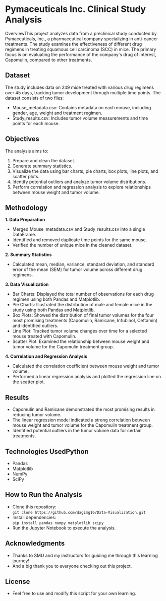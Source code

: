 # Pymaceuticals Inc. Clinical Study Analysis
OverviewThis project analyzes data from a preclinical study conducted by Pymaceuticals, Inc., a pharmaceutical company specializing in anti-cancer treatments. The study examines the effectiveness of different drug regimens in treating squamous cell carcinoma (SCC) in mice. The primary focus is on evaluating the performance of the company's drug of interest, Capomulin, compared to other treatments.

## Dataset
The study includes data on 249 mice treated with various drug regimens over 45 days, tracking tumor development through multiple time points. The dataset consists of two files:
- Mouse_metadata.csv: Contains metadata on each mouse, including gender, age, weight and treatment regimen.
- Study_results.csv: Includes tumor volume measurements and time points for each mouse.

## Objectives
The analysis aims to:
  1. Prepare and clean the dataset.
  2. Generate summary statistics.
  3. Visualize the data using bar charts, pie charts, box plots, line plots, and scatter plots.
  4. Identify potential outliers and analyze tumor volume distributions.
  5. Perform correlation and regression analysis to explore relationships between mouse weight and tumor volume.

## Methodology
**1. Data Preparation**
  - Merged Mouse_metadata.csv and Study_results.csv into a single DataFrame.
  - Identified and removed duplicate time points for the same mouse.
  - Verified the number of unique mice in the cleaned dataset.
    
**2. Summary Statistics**
  - Calculated mean, median, variance, standard deviation, and standard error of the mean (SEM) for tumor volume across different drug regimens.
    
**3. Data Visualization**
  - Bar Charts: Displayed the total number of observations for each drug regimen using both Pandas and Matplotlib.
  - Pie Charts: Illustrated the distribution of male and female mice in the study using both Pandas and Matplotlib.
  - Box Plots: Showed the distribution of final tumor volumes for the four most promising treatments (Capomulin, Ramicane, Infubinol, Ceftamin) and identified outliers.
  - Line Plot: Tracked tumor volume changes over time for a selected mouse treated with Capomulin.
  - Scatter Plot: Examined the relationship between mouse weight and tumor volume for the Capomulin treatment group.
    
**4. Correlation and Regression Analysis**
  - Calculated the correlation coefficient between mouse weight and tumor volume.
  - Performed a linear regression analysis and plotted the regression line on the scatter plot.

## Results
  - Capomulin and Ramicane demonstrated the most promising results in reducing tumor volume.
  - The linear regression model indicated a strong correlation between mouse weight and tumor volume for the Capomulin treatment group.
  - Identified potential outliers in the tumor volume data for certain treatments.
    
## Technologies UsedPython
  - Pandas
  - Matplotlib
  - NumPy
  - SciPy
## How to Run the Analysis
  - Clone this repository:  
      `git clone https://github.com/dagimg16/Data-Visualization.git`
  - Install dependencies:  
      `pip install pandas numpy matplotlib scipy`
  - Run the Jupyter Notebook to execute the analysis.

## Acknowledgments
  - Thanks to SMU and my instructors for guiding me through this learning journey!
  - And a big thank you to everyone checking out this project.

## License
  - Feel free to use and modify this script for your own learning.
